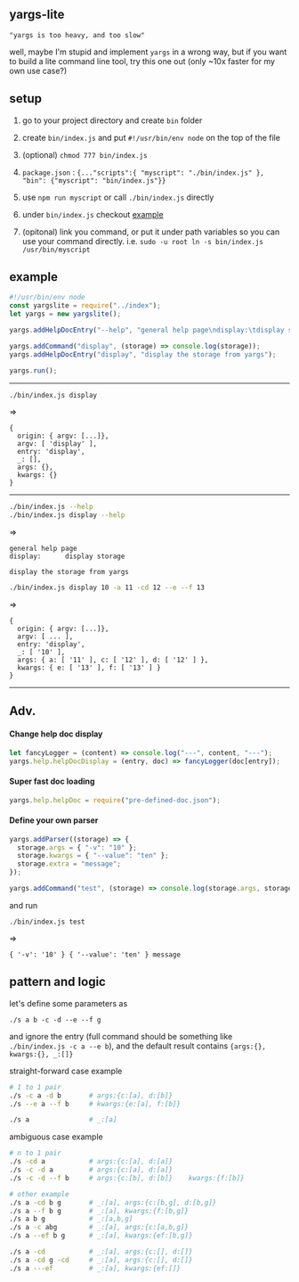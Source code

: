 ## yargs-lite

    "yargs is too heavy, and too slow"

well, maybe I'm stupid and implement `yargs` in a wrong way, but if you want to build a lite command line tool, try this one out (only ~10x faster for my own use case?)

## setup

1. go to your project directory and create `bin` folder

2. create `bin/index.js` and put `#!/usr/bin/env node` on the top of the file

3. (optional) `chmod 777 bin/index.js`

4. `package.json` : `{..."scripts":{ "myscript": "./bin/index.js" }, "bin": {"myscript": "bin/index.js"}}`

5. use `npm run myscript` or call `./bin/index.js` directly

6. under `bin/index.js` checkout [example](##example)

7. (opitonal) link you command, or put it under path variables so you can use your command directly. i.e. `sudo -u root ln -s bin/index.js /usr/bin/myscript`

## example

```js
#!/usr/bin/env node
const yargslite = require("../index");
let yargs = new yargslite();

yargs.addHelpDocEntry("--help", "general help page\ndisplay:\tdisplay storage");

yargs.addCommand("display", (storage) => console.log(storage));
yargs.addHelpDocEntry("display", "display the storage from yargs");

yargs.run();
```

---

```bash
./bin/index.js display
```

=>

```
{
  origin: { argv: [...]},
  argv: [ 'display' ],
  entry: 'display',
  _: [],
  args: {},
  kwargs: {}
}
```

---

```bash
./bin/index.js --help
./bin/index.js display --help
```

=>

```
general help page
display:      display storage

display the storage from yargs
```

```bash
./bin/index.js display 10 -a 11 -cd 12 --e --f 13
```

=>

```
{
  origin: { argv: [...]},
  argv: [ ... ],
  entry: 'display',
  _: [ '10' ],
  args: { a: [ '11' ], c: [ '12' ], d: [ '12' ] },
  kwargs: { e: [ '13' ], f: [ '13' ] }
}
```

---

## Adv.

#### Change help doc display

```js
let fancyLogger = (content) => console.log("---", content, "---");
yargs.help.helpDocDisplay = (entry, doc) => fancyLogger(doc[entry]);
```

#### Super fast doc loading

```js
yargs.help.helpDoc = require("pre-defined-doc.json");
```

#### Define your own parser

```js
yargs.addParser((storage) => {
  storage.args = { "-v": "10" };
  storage.kwargs = { "--value": "ten" };
  storage.extra = "message";
});

yargs.addCommand("test", (storage) => console.log(storage.args, storage.kwargs, storage.extra));
```

and run

`./bin/index.js test`

=>

`{ '-v': '10' } { '--value': 'ten' } message`

## pattern and logic

let's define some parameters as

`./s a b -c -d --e --f g`

and ignore the entry (full command should be something like `./bin/index.js -c a --e b`), and the default result contains `{args:{}, kwargs:{}, _:[]}`

straight-forward case example

```bash
# 1 to 1 pair
./s -c a -d b       # args:{c:[a], d:[b]}
./s --e a --f b     # kwargs:{e:[a], f:[b]}

./s a               # _:[a]
```

ambiguous case example

```bash
# n to 1 pair
./s -cd a           # args:{c:[a], d:[a]}
./s -c -d a         # args:{c:[a], d:[a]}
./s -c -d --f b     # args:{c:[b], d:[b]}    kwargs:{f:[b]}

# other example
./s a -cd b g       # _:[a], args:{c:[b,g], d:[b,g]}
./s a --f b g       # _:[a], kwargs:{f:[b,g]}
./s a b g           # _:[a,b,g]
./s a -c abg        # _:[a], args:{c:[a,b,g]}
./s a --ef b g      # _:[a], kwargs:{ef:[b,g]}

./s a -cd           # _:[a], args:{c:[], d:[]}
./s a -cd g -cd     # _:[a], args:{c:[], d:[]}
./s a ---ef         # _:[a], kwargs:{ef:[]}
```
